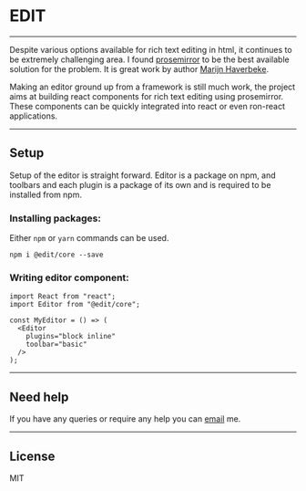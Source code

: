 # EDIT

---

Despite various options available for rich text editing in html, it continues to be extremely challenging area. I found [prosemirror](http://prosemirror.net) to be the best available solution for the problem. It is great work by author [Marijn Haverbeke](http://marijnhaverbeke.nl/).

Making an editor ground up from a framework is still much work, the project aims at building react components for rich text editing using prosemirror. These components can be quickly integrated into react or even ron-react applications.

---

## Setup

Setup of the editor is straight forward. Editor is a package on npm, and toolbars and each plugin is a package of its own and is required to be installed from npm.

### Installing packages:

Either `npm` or `yarn` commands can be used.

```
npm i @edit/core --save
```

### Writing editor component:

```
import React from "react";
import Editor from "@edit/core";

const MyEditor = () => (
  <Editor
    plugins="block inline"
    toolbar="basic"
  />
);
```

---

## Need help

If you have any queries or require any help you can [email](mailto::jyotipuri@gmail.com) me.

---

## License

MIT
